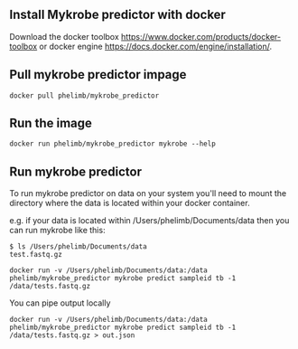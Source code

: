 ## Install Mykrobe predictor with docker

Download the docker toolbox https://www.docker.com/products/docker-toolbox or docker engine https://docs.docker.com/engine/installation/. 

## Pull mykrobe predictor impage

	docker pull phelimb/mykrobe_predictor

## Run the image

	docker run phelimb/mykrobe_predictor mykrobe --help

## Run mykrobe predictor 

To run mykrobe predictor on data on your system you'll need to mount the directory where the data is located within your docker container. 

e.g. if your data is located within /Users/phelimb/Documents/data then you can run mykrobe like this:

	$ ls /Users/phelimb/Documents/data
	test.fastq.gz

	docker run -v /Users/phelimb/Documents/data:/data phelimb/mykrobe_predictor mykrobe predict sampleid tb -1 /data/tests.fastq.gz

You can pipe output locally

	docker run -v /Users/phelimb/Documents/data:/data phelimb/mykrobe_predictor mykrobe predict sampleid tb -1 /data/tests.fastq.gz > out.json
